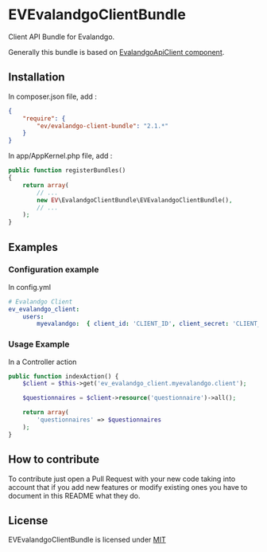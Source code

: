 # EVEvalandgoClientBundle
Client API Bundle for Evalandgo.

Generally this bundle is based on [EvalandgoApiClient component](https://github.com/evalandgo/EvalandgoApiClient/tree/2.0).

## Installation
In composer.json file, add :
```json
{
    "require": {
        "ev/evalandgo-client-bundle": "2.1.*"
    }
}
```

In app/AppKernel.php file, add :
```php
public function registerBundles()
{
    return array(
        // ...
        new EV\EvalandgoClientBundle\EVEvalandgoClientBundle(),
        // ...
    );
}
```

## Examples

### Configuration example
In config.yml
```yaml
# Evalandgo Client
ev_evalandgo_client:
    users:
        myevalandgo:  { client_id: 'CLIENT_ID', client_secret: 'CLIENT_SECRET' }
```

### Usage Example
In a Controller action
```php
public function indexAction() {
    $client = $this->get('ev_evalandgo_client.myevalandgo.client');

    $questionnaires = $client->resource('questionnaire')->all();

    return array(
        'questionnaires' => $questionnaires
    );
}
```

## How to contribute
To contribute just open a Pull Request with your new code taking into account that if you add new features or modify existing ones you have to document in this README what they do.

## License
EVEvalandgoClientBundle is licensed under [MIT](https://github.com/evalandgo/EVEvalandgoClientBundle/blob/master/LICENSE)